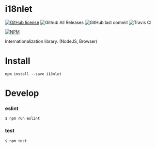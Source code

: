 # i18nlet

[![GitHub license](https://img.shields.io/github/license/fkei/i18nlet.svg)](https://github.com/fkei/i18nlet/blob/develop/LICENSE)
![Github All Releases](https://img.shields.io/github/downloads/fkei/i18nlet/total.svg)
![GitHub last commit](https://img.shields.io/github/last-commit/fkei/i18nlet.svg)
![Travis CI](https://img.shields.io/travis/fkei/i18nlet/develop.svg)

[![NPM](https://nodei.co/npm/i18nlet.png?downloads=true&downloadRank=true&stars=true)](https://nodei.co/npm/i18nlet/)

Internationalization library. (NodeJS, Browser)

# Install

```
npm install --save i18nlet
```

# Develop

### eslint

```
$ npm run eslint
```

### test

```
$ npm test
```
